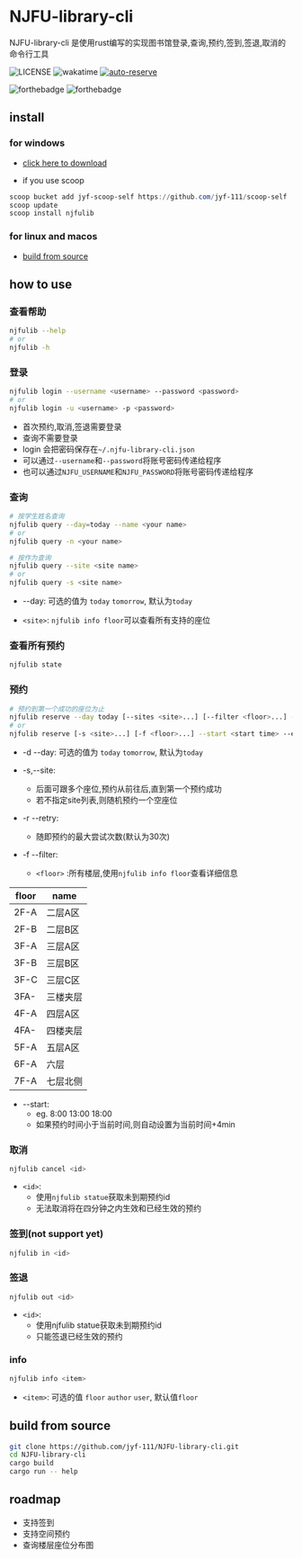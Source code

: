 # NJFU-library-cli

NJFU-library-cli 是使用rust编写的实现图书馆登录,查询,预约,签到,签退,取消的命令行工具

![LICENSE](https://img.shields.io/badge/LICENSE-MIT-yellow)
![wakatime](https://wakatime.com/badge/user/cfee0eb2-658b-4917-a1ed-9801e76b961f/project/896c2bad-d07b-4cfd-bf71-35a4cb5d13dc.svg)
[![auto-reserve](https://github.com/jyf-111/NJFU-library-cli/actions/workflows/auto-reserve.yml/badge.svg)](https://github.com/jyf-111/NJFU-library-cli/actions/workflows/auto-reserve.yml)

![forthebadge](https://forthebadge.com/images/badges/made-with-rust.svg)
![forthebadge](https://forthebadge.com/images/badges/built-with-love.svg)

## install

### for windows

- [click here to download](https://github.com/jyf-111/NJFU-library-cli/releases/)

- if you use scoop

```powershell
scoop bucket add jyf-scoop-self https://github.com/jyf-111/scoop-self
scoop update
scoop install njfulib
```

### for linux and macos

- [build from source](#build-from-source)

## how to use

### 查看帮助

```bash
njfulib --help
# or
njfulib -h
```

### 登录

```bash
njfulib login --username <username> --password <password>
# or
njfulib login -u <username> -p <password>
```

- 首次预约,取消,签退需要登录
- 查询不需要登录
- login 会把密码保存在`~/.njfu-library-cli.json`
- 可以通过`--username`和`--password`将账号密码传递给程序
- 也可以通过`NJFU_USERNAME`和`NJFU_PASSWORD`将账号密码传递给程序

### 查询

```bash
# 按学生姓名查询
njfulib query --day=today --name <your name>
# or
njfulib query -n <your name>

# 按作为查询
njfulib query --site <site name>
# or
njfulib query -s <site name>
```

- --day:
可选的值为 `today` `tomorrow`, 默认为`today`

- `<site>`:
`njfulib info floor`可以查看所有支持的座位

### 查看所有预约

```bash
njfulib state
```

### 预约

```bash
# 预约到第一个成功的座位为止
njfulib reserve --day today [--sites <site>...] [--filter <floor>...] --start <start time> --end <end time> --retry 30
# or
njfulib reserve [-s <site>...] [-f <floor>...] --start <start time> --end <end time> -r 30
```

- -d --day:
可选的值为 `today` `tomorrow`, 默认为`today`

- -s,--site:
  - 后面可跟多个座位,预约从前往后,直到第一个预约成功
  - 若不指定site列表,则随机预约一个空座位

- -r --retry:
  - 随即预约的最大尝试次数(默认为30次)

- -f --filter:
  - `<floor>` :所有楼层,使用`njfulib info floor`查看详细信息

|floor|   name  |
| --- |   ---   |
|2F-A | 二层A区 |
|2F-B | 二层B区 |
|3F-A | 三层A区 |
|3F-B | 三层B区 |
|3F-C | 三层C区 |
|3FA- | 三楼夹层|
|4F-A | 四层A区 |
|4FA- | 四楼夹层|
|5F-A | 五层A区 |
|6F-A | 六层    |
|7F-A | 七层北侧|

- --start:
  - eg. 8:00   13:00   18:00
  - 如果预约时间小于当前时间,则自动设置为当前时间+4min

### 取消

```bash
njfulib cancel <id>

```

- `<id>`:
  - 使用`njfulib statue`获取未到期预约id
  - 无法取消将在四分钟之内生效和已经生效的预约

### 签到(not support yet)

```bash
njfulib in <id>
```

### 签退

```bash
njfulib out <id>
```

- `<id>`:
  - 使用njfulib statue获取未到期预约id
  - 只能签退已经生效的预约

### info

```bash
njfulib info <item>
```

- `<item>`: 可选的值 `floor` `author` `user`, 默认值`floor`

## build from source

```bash
git clone https://github.com/jyf-111/NJFU-library-cli.git
cd NJFU-library-cli
cargo build
cargo run -- help
```

## roadmap

- 支持签到
- 支持空间预约
- 查询楼层座位分布图
